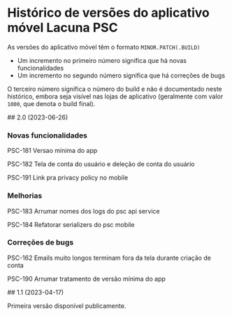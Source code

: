 ﻿# Histórico de versões do aplicativo móvel Lacuna PSC

As versões do aplicativo móvel têm o formato `MINOR.PATCH(.BUILD)`

* Um incremento no primeiro número significa que há novas funcionalidades
* Um incremento no segundo número significa que há correções de bugs

O terceiro número significa o número do build e não é documentado neste histórico, embora seja visível nas lojas de aplicativo (geralmente com valor `1000`, que denota o build final).



<a name="v2-0" />
## 2.0 (2023-06-26)

### Novas funcionalidades

PSC-181 Versao mínima do app

PSC-182 Tela de conta do usuário e deleção de conta do usuário

PSC-191 Link pra privacy policy no mobile

### Melhorias

PSC-183 Arrumar nomes dos logs do psc api service

PSC-184 Refatorar serializers do psc mobile

### Correções de bugs

PSC-162 Emails muito longos terminam fora da tela durante criação de conta

PSC-190 Arrumar tratamento de versão mínima do app



<a name="v1-1" />
## 1.1 (2023-04-17)

Primeira versão disponível publicamente.
